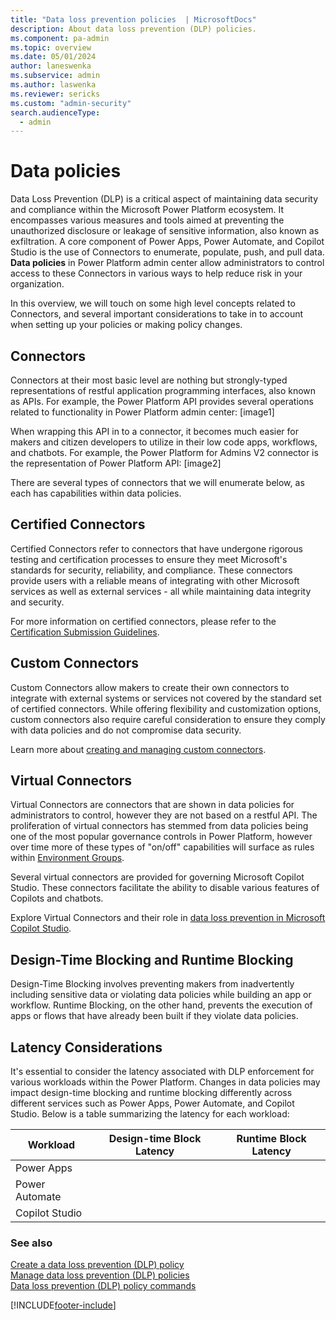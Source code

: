 ```yaml
---
title: "Data loss prevention policies  | MicrosoftDocs"
description: About data loss prevention (DLP) policies.
ms.component: pa-admin
ms.topic: overview
ms.date: 05/01/2024
author: laneswenka
ms.subservice: admin
ms.author: laswenka
ms.reviewer: sericks
ms.custom: "admin-security"
search.audienceType: 
  - admin
---
```

# Data policies 
Data Loss Prevention (DLP) is a critical aspect of maintaining data security and compliance within the Microsoft Power Platform ecosystem. It encompasses various measures and tools aimed at preventing the unauthorized disclosure or leakage of sensitive information, also known as exfiltration.  A core component of Power Apps, Power Automate, and Copilot Studio is the use of Connectors to enumerate, populate, push, and pull data.  **Data policies** in Power Platform admin center allow administrators to control access to these Connectors in various ways to help reduce risk in your organization.

In this overview, we will touch on some high level concepts related to Connectors, and several important considerations to take in to account when setting up your policies or making policy changes. 

## Connectors
Connectors at their most basic level are nothing but strongly-typed representations of restful application programming interfaces, also known as APIs.  For example, the Power Platform API provides several operations related to functionality in Power Platform admin center:
[image1]

When wrapping this API in to a connector, it becomes much easier for makers and citizen developers to utilize in their low code apps, workflows, and chatbots. For example, the Power Platform for Admins V2 connector is the representation of Power Platform API:
[image2]

There are several types of connectors that we will enumerate below, as each has capabilities within data policies.

## Certified Connectors
Certified Connectors refer to connectors that have undergone rigorous testing and certification processes to ensure they meet Microsoft's standards for security, reliability, and compliance. These connectors provide users with a reliable means of integrating with other Microsoft services as well as external services - all while maintaining data integrity and security.

For more information on certified connectors, please refer to the [Certification Submission Guidelines](/connectors/custom-connectors/submit-certification.md).

## Custom Connectors
Custom Connectors allow makers to create their own connectors to integrate with external systems or services not covered by the standard set of certified connectors. While offering flexibility and customization options, custom connectors also require careful consideration to ensure they comply with data policies and do not compromise data security.

Learn more about [creating and managing custom connectors](/connectors/custom-connectors).

## Virtual Connectors
Virtual Connectors are connectors that are shown in data policies for administrators to control, however they are not based on a restful API.  The proliferation of virtual connectors has stemmed from data policies being one of the most popular governance controls in Power Platform, however over time more of these types of "on/off" capabilities will surface as rules within [Environment Groups](power-platform/admin/environment-groups.md).

Several virtual connectors are provided for governing Microsoft Copilot Studio. These connectors facilitate the ability to disable various features of Copilots and chatbots.

Explore Virtual Connectors and their role in [data loss prevention in Microsoft Copilot Studio](microsoft-copilot-studio/admin-data-loss-prevention.md).

## Design-Time Blocking and Runtime Blocking
Design-Time Blocking involves preventing makers from inadvertently including sensitive data or violating data policies while building an app or workflow. Runtime Blocking, on the other hand, prevents the execution of apps or flows that have already been built if they violate data policies.

## Latency Considerations
It's essential to consider the latency associated with DLP enforcement for various workloads within the Power Platform. Changes in data policies may impact design-time blocking and runtime blocking differently across different services such as Power Apps, Power Automate, and Copilot Studio. Below is a table summarizing the latency for each workload:

| Workload | Design-time Block Latency | Runtime Block Latency | 
|--------------|--------------|-------------------|
| Power Apps | | |
| Power Automate | | |
| Copilot Studio | | |


### See also

[Create a data loss prevention (DLP) policy](create-dlp-policy.md) <br />
[Manage data loss prevention (DLP) policies](prevent-data-loss.md) <br />
[Data loss prevention (DLP) policy commands](powerapps-powershell.md#data-loss-prevention-dlp-policy-commands)


[!INCLUDE[footer-include](../includes/footer-banner.md)]
